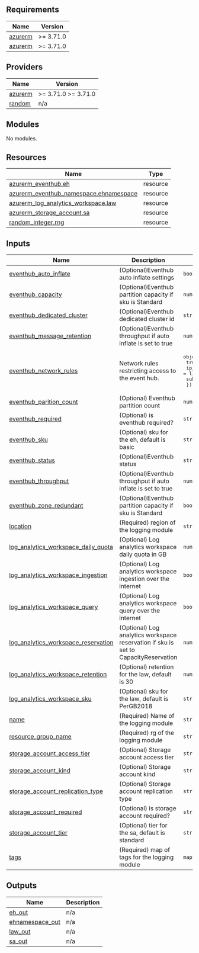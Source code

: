 ## Requirements

| Name | Version |
|------|---------|
| <a name="requirement_azurerm"></a> [azurerm](#requirement\_azurerm) | >= 3.71.0 |
| <a name="requirement_azurerm"></a> [azurerm](#requirement\_azurerm) | >= 3.71.0 |

## Providers

| Name | Version |
|------|---------|
| <a name="provider_azurerm"></a> [azurerm](#provider\_azurerm) | >= 3.71.0 >= 3.71.0 |
| <a name="provider_random"></a> [random](#provider\_random) | n/a |

## Modules

No modules.

## Resources

| Name | Type |
|------|------|
| [azurerm_eventhub.eh](https://registry.terraform.io/providers/hashicorp/azurerm/latest/docs/resources/eventhub) | resource |
| [azurerm_eventhub_namespace.ehnamespace](https://registry.terraform.io/providers/hashicorp/azurerm/latest/docs/resources/eventhub_namespace) | resource |
| [azurerm_log_analytics_workspace.law](https://registry.terraform.io/providers/hashicorp/azurerm/latest/docs/resources/log_analytics_workspace) | resource |
| [azurerm_storage_account.sa](https://registry.terraform.io/providers/hashicorp/azurerm/latest/docs/resources/storage_account) | resource |
| [random_integer.rng](https://registry.terraform.io/providers/hashicorp/random/latest/docs/resources/integer) | resource |

## Inputs

| Name | Description | Type | Default | Required |
|------|-------------|------|---------|:--------:|
| <a name="input_eventhub_auto_inflate"></a> [eventhub\_auto\_inflate](#input\_eventhub\_auto\_inflate) | (Optional)Eventhub auto inflate settings | `bool` | `false` | no |
| <a name="input_eventhub_capacity"></a> [eventhub\_capacity](#input\_eventhub\_capacity) | (Optional)Eventhub partition capacity if sku is Standard | `number` | `2` | no |
| <a name="input_eventhub_dedicated_cluster"></a> [eventhub\_dedicated\_cluster](#input\_eventhub\_dedicated\_cluster) | (Optional)Eventhub dedicated cluster id | `string` | `null` | no |
| <a name="input_eventhub_message_retention"></a> [eventhub\_message\_retention](#input\_eventhub\_message\_retention) | (Optional)Eventhub throughput if auto inflate is set to true | `number` | `1` | no |
| <a name="input_eventhub_network_rules"></a> [eventhub\_network\_rules](#input\_eventhub\_network\_rules) | Network rules restricting access to the event hub. | <pre>object({<br>    trusted_service_access_enabled = bool<br>    ip_rules                       = list(string)<br>    subnet_ids                     = list(string)<br>  })</pre> | `null` | no |
| <a name="input_eventhub_parition_count"></a> [eventhub\_parition\_count](#input\_eventhub\_parition\_count) | (Optional) Eventhub partition count | `number` | `4` | no |
| <a name="input_eventhub_required"></a> [eventhub\_required](#input\_eventhub\_required) | (Optional) is eventhub required? | `string` | `false` | no |
| <a name="input_eventhub_sku"></a> [eventhub\_sku](#input\_eventhub\_sku) | (Optional) sku for the eh, default is basic | `string` | `"Basic"` | no |
| <a name="input_eventhub_status"></a> [eventhub\_status](#input\_eventhub\_status) | (Optional)Eventhub status | `string` | `"Active"` | no |
| <a name="input_eventhub_throughput"></a> [eventhub\_throughput](#input\_eventhub\_throughput) | (Optional)Eventhub throughput if auto inflate is set to true | `number` | `null` | no |
| <a name="input_eventhub_zone_redundant"></a> [eventhub\_zone\_redundant](#input\_eventhub\_zone\_redundant) | (Optional)Eventhub partition capacity if sku is Standard | `bool` | `false` | no |
| <a name="input_location"></a> [location](#input\_location) | (Required) region of the logging module | `string` | n/a | yes |
| <a name="input_log_analytics_workspace_daily_quota"></a> [log\_analytics\_workspace\_daily\_quota](#input\_log\_analytics\_workspace\_daily\_quota) | (Optional) Log analytics workspace daily quota in GB | `number` | `-1` | no |
| <a name="input_log_analytics_workspace_ingestion"></a> [log\_analytics\_workspace\_ingestion](#input\_log\_analytics\_workspace\_ingestion) | (Optional) Log analytics workspace ingestion over the internet | `bool` | `true` | no |
| <a name="input_log_analytics_workspace_query"></a> [log\_analytics\_workspace\_query](#input\_log\_analytics\_workspace\_query) | (Optional) Log analytics workspace query over the internet | `bool` | `true` | no |
| <a name="input_log_analytics_workspace_reservation"></a> [log\_analytics\_workspace\_reservation](#input\_log\_analytics\_workspace\_reservation) | (Optional) Log analytics workspace reservation if sku is set to CapacityReservation | `number` | `null` | no |
| <a name="input_log_analytics_workspace_retention"></a> [log\_analytics\_workspace\_retention](#input\_log\_analytics\_workspace\_retention) | (Optional) retention for the law, default is 30 | `number` | `30` | no |
| <a name="input_log_analytics_workspace_sku"></a> [log\_analytics\_workspace\_sku](#input\_log\_analytics\_workspace\_sku) | (Optional) sku for the law, default is PerGB2018 | `string` | `"PerGB2018"` | no |
| <a name="input_name"></a> [name](#input\_name) | (Required) Name of the logging module | `string` | n/a | yes |
| <a name="input_resource_group_name"></a> [resource\_group\_name](#input\_resource\_group\_name) | (Required) rg of the logging module | `string` | n/a | yes |
| <a name="input_storage_account_access_tier"></a> [storage\_account\_access\_tier](#input\_storage\_account\_access\_tier) | (Optional) Storage account access tier | `string` | `"Cool"` | no |
| <a name="input_storage_account_kind"></a> [storage\_account\_kind](#input\_storage\_account\_kind) | (Optional) Storage account kind | `string` | `"StorageV2"` | no |
| <a name="input_storage_account_replication_type"></a> [storage\_account\_replication\_type](#input\_storage\_account\_replication\_type) | (Optional) Storage account replication type | `string` | `"LRS"` | no |
| <a name="input_storage_account_required"></a> [storage\_account\_required](#input\_storage\_account\_required) | (Optional) is storage account required? | `string` | `false` | no |
| <a name="input_storage_account_tier"></a> [storage\_account\_tier](#input\_storage\_account\_tier) | (Optional) tier for the sa, default is standard | `string` | `"Standard"` | no |
| <a name="input_tags"></a> [tags](#input\_tags) | (Required) map of tags for the logging module | `map(any)` | n/a | yes |

## Outputs

| Name | Description |
|------|-------------|
| <a name="output_eh_out"></a> [eh\_out](#output\_eh\_out) | n/a |
| <a name="output_ehnamespace_out"></a> [ehnamespace\_out](#output\_ehnamespace\_out) | n/a |
| <a name="output_law_out"></a> [law\_out](#output\_law\_out) | n/a |
| <a name="output_sa_out"></a> [sa\_out](#output\_sa\_out) | n/a |
